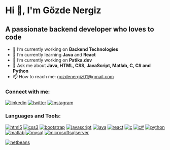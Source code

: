 # Hi 👋, I'm Gözde Nergiz </center>

## A passionate backend developer who loves to code


- 🔭 I’m currently working on <b>Backend Technologies</b>
- 🌱 I’m currently learning <b>Java</b> and <b>React</b>
- 🔭 I’m currently working on <b>Patika.dev</b>
- 💬 Ask me about <b>Java, HTML, CSS, JavaScript, Matlab, C, C# and Python</b>
- 📫 How to reach me: gozdenergiz01@gmail.com

### Connect with me:
[![linkedin](https://img.shields.io/badge/LinkedIn-0077B5?style=for-the-badge&logo=linkedin&logoColor=white)](https://www.linkedin.com/in/gözde-nergiz-955762162/)
[![twitter](https://img.shields.io/badge/Twitter-1DA1F2?style=for-the-badge&logo=twitter&logoColor=white)](https://twitter.com/gozdenergiz_01/)
[![instagram](https://img.shields.io/badge/Instagram-E4405F?style=for-the-badge&logo=instagram&logoColor=white)](https://www.instagram.com/gozdenergiz.01/)

### Languages and Tools:
[![html5](https://img.shields.io/badge/HTML5-E34F26?style=for-the-badge&logo=html5&logoColor=white)]([link](https://www.w3schools.com/html/default.asp))
[![css3](https://img.shields.io/badge/CSS3-1572B6?style=for-the-badge&logo=css3&logoColor=white)]([link](https://www.w3schools.com/css/default.asp))
[![bootstrap](https://img.shields.io/badge/Bootstrap-563D7C?style=for-the-badge&logo=bootstrap&logoColor=white)]([link](https://www.w3schools.com/bootstrap/bootstrap_ver.asp))
[![javascript](https://img.shields.io/badge/JavaScript-323330?style=for-the-badge&logo=javascript&logoColor=F7DF1E)]([link](https://www.w3schools.com/js/default.asp))
[![java](https://img.shields.io/badge/Java-ED8B00?style=for-the-badge&logo=java&logoColor=white)]([link](https://www.w3schools.com/java/default.asp))
[![react](https://img.shields.io/badge/React-20232A?style=for-the-badge&logo=react&logoColor=61DAFB)]([link](https://react.dev/))
[![c](https://img.shields.io/badge/C-00599C?style=for-the-badge&logo=c&logoColor=white)]([link](https://www.w3schools.com/c/index.php))
[![c#](https://img.shields.io/badge/C%23-239120?style=for-the-badge&logo=c-sharp&logoColor=white)]([link](https://www.w3schools.com/cs/index.php))
[![python](https://img.shields.io/badge/Python-FFD43B?style=for-the-badge&logo=python&logoColor=blue)]([link](https://www.w3schools.com/python/default.asp))
[![matlab](https://img.shields.io/badge/Matlab-E34F26?style=for-the-badge&logo=matlab&logoColor=white)]([link](https://www.mathworks.com/products/matlab.html))
[![mysql](https://img.shields.io/badge/MySQL-005C84?style=for-the-badge&logo=mysql&logoColor=white)]([link](https://www.w3schools.com/MySQL/default.asp))
[![microsoftsqlserver](https://img.shields.io/badge/Microsoft%20SQL%20Server-CC2927?style=for-the-badge&logo=microsoft%20sql%20server&logoColor=white)]([link](https://www.microsoft.com/en-us/sql-server))

[![netbeans](https://img.shields.io/badge/apache%20netbeans-1B6AC6?style=for-the-badge&logo=apache%20netbeans%20IDE&logoColor=white)]([link](https://netbeans.apache.org/))
